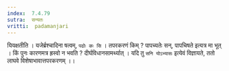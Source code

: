 ```yaml
---
index:  7.4.79
sutra:  सन्यतः
vritti:  padamanjari
---
```


यियक्षतीति । यजेर्ब्रश्चादिना षत्वम्, `पढोः कः सि` ।
तपरकरणं किम् ? पापच्यतेः सन्, पापचिषते इत्यत्र मा भूत् । किं पुनः कारणमत्र ह्रस्वो न भवति ? दीर्घविधानसामर्थ्यात् । यदि तु `सनि योऽभ्यासः` इत्येवं विज्ञायते, ततो लाघवे विशेषाभावात्तपरकरणम् ।।

